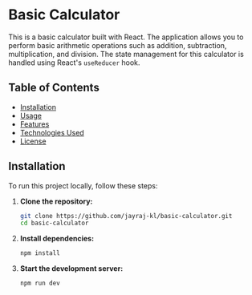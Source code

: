 # Basic Calculator

This is a basic calculator built with React. The application allows you to perform basic arithmetic operations such as addition, subtraction, multiplication, and division. The state management for this calculator is handled using React's `useReducer` hook.

## Table of Contents

- [Installation](#installation)
- [Usage](#usage)
- [Features](#features)
- [Technologies Used](#technologies-used)
- [License](#license)

## Installation

To run this project locally, follow these steps:

1. **Clone the repository:**
   ```bash
   git clone https://github.com/jayraj-kl/basic-calculator.git
   cd basic-calculator

2. **Install dependencies:**
   ```bash
   npm install

3. **Start the development server:**
   ```bash
   npm run dev
